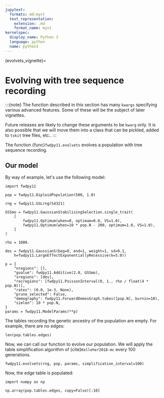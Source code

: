 ```yaml
---
jupytext:
  formats: md:myst
  text_representation:
    extension: .md
    format_name: myst
kernelspec:
  display_name: Python 3
  language: python
  name: python3
---
```


(evolvets_vignette)=

# Evolving with tree sequence recording

:::{note}
The function described in this section has many `kwargs` specifying various advanced features.
Some of these will be the subject of later vignettes.

Future releases are likely to change these arguments to be `kwarg` only.
It is also possible that we will move them into a class that can be pickled, added to `tskit` tree files, etc..
:::

The function {func}`fwdpy11.evolvets` evolves a population with tree sequence recording.

## Our model

By way of example, let's use the following model:

```{code-cell}
import fwdpy11

pop = fwdpy11.DiploidPopulation(500, 1.0)

rng = fwdpy11.GSLrng(54321)

GSSmo = fwdpy11.GaussianStabilizingSelection.single_trait(
    [
        fwdpy11.Optimum(when=0, optimum=0.0, VS=1.0),
        fwdpy11.Optimum(when=10 * pop.N - 200, optimum=1.0, VS=1.0),
    ]
)

rho = 1000.

des = fwdpy11.GaussianS(beg=0, end=1, weight=1, sd=0.1,
    h=fwdpy11.LargeEffectExponentiallyRecessive(k=5.0))

p = {
    "nregions": [],
    "gvalue": fwdpy11.Additive(2.0, GSSmo),
    "sregions": [des],
    "recregions": [fwdpy11.PoissonInterval(0, 1., rho / float(4 * pop.N))],
    "rates": (0.0, 1e-3, None),
    "prune_selected": False,
    "demography": fwdpy11.ForwardDemesGraph.tubes([pop.N], burnin=10),
    "simlen": 10 * pop.N,
}
params = fwdpy11.ModelParams(**p)
```

The tables recording the genetic ancestry of the population are empty.
For example, there are no edges:

```{code-cell}
len(pop.tables.edges)
```

Now, we can call our function to evolve our population.
We will apply the table simplification algorithm of {cite}`Kelleher2018-mc` every 100 generations.

```{code-cell}
fwdpy11.evolvets(rng, pop, params, simplification_interval=100) 
```

Now, the edge table is populated:

```{code-cell}
import numpy as np

np.array(pop.tables.edges, copy=False)[:10]
```


